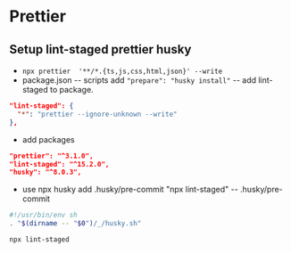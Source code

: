 # Prettier

## Setup lint-staged prettier husky

- `npx prettier  '**/*.{ts,js,css,html,json}' --write`
- package.json
  -- scripts add `"prepare": "husky install"`
  -- add lint-staged to package.

```json
"lint-staged": {
  "*": "prettier --ignore-unknown --write"
},
```

- add packages

```json
"prettier": "^3.1.0",
"lint-staged": "^15.2.0",
"husky": "^8.0.3",
```

- use npx husky add .husky/pre-commit "npx lint-staged"
  -- .husky/pre-commit

```bash
#!/usr/bin/env sh
. "$(dirname -- "$0")/_/husky.sh"

npx lint-staged
```
